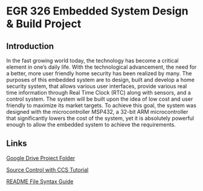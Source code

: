 # EGR 326 Embedded System Design & Build Project

## Introduction
In the fast growing world today, the technology has become a critical element in one’s daily life.
With the technological advancement, the need for a better, more user friendly home security has
been realized by many. The purposes of this embedded system are to design, built and develop a
home security system, that allows various user interfaces, provide various real time information
through Real Time Clock (RTC) along with sensors, and a control system. The system will be
built upon the idea of low cost and user friendly to maximize its market targets. To achieve this
goal, the system was designed with the microcontroller MSP432, a 32-bit ARM microcontroller
that significantly lowers the cost of the system, yet it is absolutely powerful enough to allow the
embedded system to achieve the requirements.

## Links
[Google Drive Project Folder](https://drive.google.com/open?id=0B2l6aGQKjH7aZUhtRnp3U2lGZUk)

[Source Control with CCS Tutorial](http://processors.wiki.ti.com/index.php/Source_control_with_CCS)

[README File Syntax Guide](https://help.github.com/articles/basic-writing-and-formatting-syntax/)